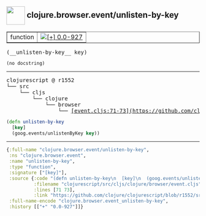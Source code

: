 ## <img width="48px" valign="middle" src="http://i.imgur.com/Hi20huC.png"> clojure.browser.event/unlisten-by-key

 <table border="1">
<tr>
<td>function</td>
<td><a href="https://github.com/cljsinfo/api-refs/tree/0.0-927"><img valign="middle" alt="[+] 0.0-927" src="https://img.shields.io/badge/+-0.0--927-lightgrey.svg"></a> </td>
</tr>
</table>

 <samp>
(__unlisten-by-key__ key)<br>
</samp>

```
(no docstring)
```

---

 <pre>
clojurescript @ r1552
└── src
    └── cljs
        └── clojure
            └── browser
                └── <ins>[event.cljs:71-73](https://github.com/clojure/clojurescript/blob/r1552/src/cljs/clojure/browser/event.cljs#L71-L73)</ins>
</pre>

```clj
(defn unlisten-by-key
  [key]
  (goog.events/unlistenByKey key))
```


---

```clj
{:full-name "clojure.browser.event/unlisten-by-key",
 :ns "clojure.browser.event",
 :name "unlisten-by-key",
 :type "function",
 :signature ["[key]"],
 :source {:code "(defn unlisten-by-key\n  [key]\n  (goog.events/unlistenByKey key))",
          :filename "clojurescript/src/cljs/clojure/browser/event.cljs",
          :lines [71 73],
          :link "https://github.com/clojure/clojurescript/blob/r1552/src/cljs/clojure/browser/event.cljs#L71-L73"},
 :full-name-encode "clojure.browser.event_unlisten-by-key",
 :history [["+" "0.0-927"]]}

```
